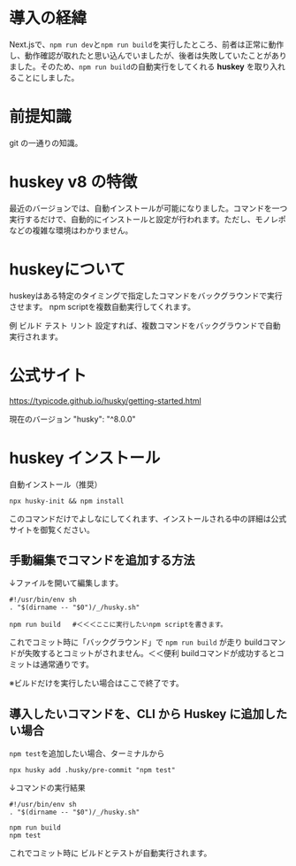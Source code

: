 <!--
title:   基本的な使い方 huskey v8 コミット時に自動ビルド or 自動テスト 失敗時にコミットは実行されない。 成功時は通常通り。
tags:    huskey
id:      217ae8fc036e605e0482
private: false
-->
# 導入の経緯

Next.jsで、`npm run dev`と`npm run build`を実行したところ、前者は正常に動作し、動作確認が取れたと思い込んでいましたが、後者は失敗していたことがありました。そのため、`npm run build`の自動実行をしてくれる **huskey** を取り入れることにしました。



# 前提知識
git の一通りの知識。



# huskey v8 の特徴

最近のバージョンでは、自動インストールが可能になりました。コマンドを一つ実行するだけで、自動的にインストールと設定が行われます。ただし、モノレポなどの複雑な環境はわかりません。



# huskeyについて

huskeyはある特定のタイミングで指定したコマンドをバックグラウンドで実行させます。
npm scriptを複数自動実行してくれます。

例
ビルド
テスト
リント
設定すれば、複数コマンドをバックグラウンドで自動実行されます。



# 公式サイト

https://typicode.github.io/husky/getting-started.html

現在のバージョン
"husky": "^8.0.0"



# huskey インストール

自動インストール（推奨）

```
npx husky-init && npm install

```

このコマンドだけでよしなにしてくれます、インストールされる中の詳細は公式サイトを御覧ください。



## 手動編集でコマンドを追加する方法

↓ファイルを開いて編集します。

```.husky\pre-commit
#!/usr/bin/env sh
. "$(dirname -- "$0")/_/husky.sh"

npm run build   #＜＜＜ここに実行したいnpm scriptを書きます。

```

これでコミット時に「バックグラウンド」で `npm run build` が走り
buildコマンドが失敗するとコミットがされません。＜＜便利
buildコマンドが成功するとコミットは通常通りです。

※ビルドだけを実行したい場合はここで終了です。



## 導入したいコマンドを、CLI から Huskey に追加したい場合

`npm test`を追加したい場合、ターミナルから

```terminal
npx husky add .husky/pre-commit "npm test"

```

↓コマンドの実行結果

```.husky\pre-commit
#!/usr/bin/env sh
. "$(dirname -- "$0")/_/husky.sh"

npm run build
npm test

```

これでコミット時に ビルドとテストが自動実行されます。